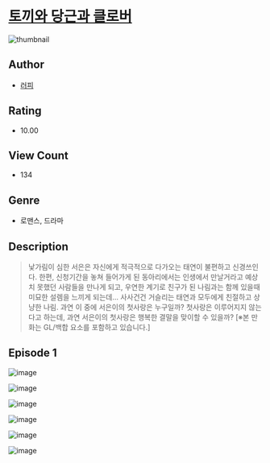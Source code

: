 # [토끼와 당근과 클로버](https://comic.naver.com/challenge/list?titleId=810408)
![thumbnail](https://image-comic.pstatic.net/user_contents_data/challenge_comic/2023/05/23/326038/upload_3689402682204894003_480x623.jpeg)

## Author
- [러피](https://comic.naver.com/artistTitle?id=326038)

## Rating
- 10.00

## View Count
- 134

## Genre
- 로맨스, 드라마

## Description
> 낯가림이 심한 서은은 자신에게 적극적으로 다가오는 태연이 불편하고 신경쓰인다. 한편, 신청기간을 놓쳐 들어가게 된 동아리에서는 인생에서 만날거라고 예상치 못했던 사람들을 만나게 되고, 우연한 계기로 친구가 된 나림과는 함께 있을때 미묘한 설렘을 느끼게 되는데... 사사건건 거슬리는 태연과 모두에게 친절하고 상냥한 나림. 과연 이 중에 서은이의 첫사랑은 누구일까? 첫사랑은 이루어지지 않는다고 하는데, 과연 서은이의 첫사랑은 행복한 결말을 맞이할 수 있을까? [※본 만화는 GL/백합 요소를 포함하고 있습니다.]


## Episode 1
![image](https://image-comic.pstatic.net/user_contents_data/challenge_comic/2023/05/23/326038/upload_7149803265116420401.jpeg)

![image](https://image-comic.pstatic.net/user_contents_data/challenge_comic/2023/05/23/326038/upload_7377803523911727415.jpeg)

![image](https://image-comic.pstatic.net/user_contents_data/challenge_comic/2023/05/23/326038/upload_3774410337888383545.jpeg)

![image](https://image-comic.pstatic.net/user_contents_data/challenge_comic/2023/05/23/326038/upload_3631366094904963128.jpeg)

![image](https://image-comic.pstatic.net/user_contents_data/challenge_comic/2023/05/23/326038/upload_4121697678343091249.jpeg)

![image](https://image-comic.pstatic.net/user_contents_data/challenge_comic/2023/05/23/326038/upload_3559361255903213111.jpeg)
